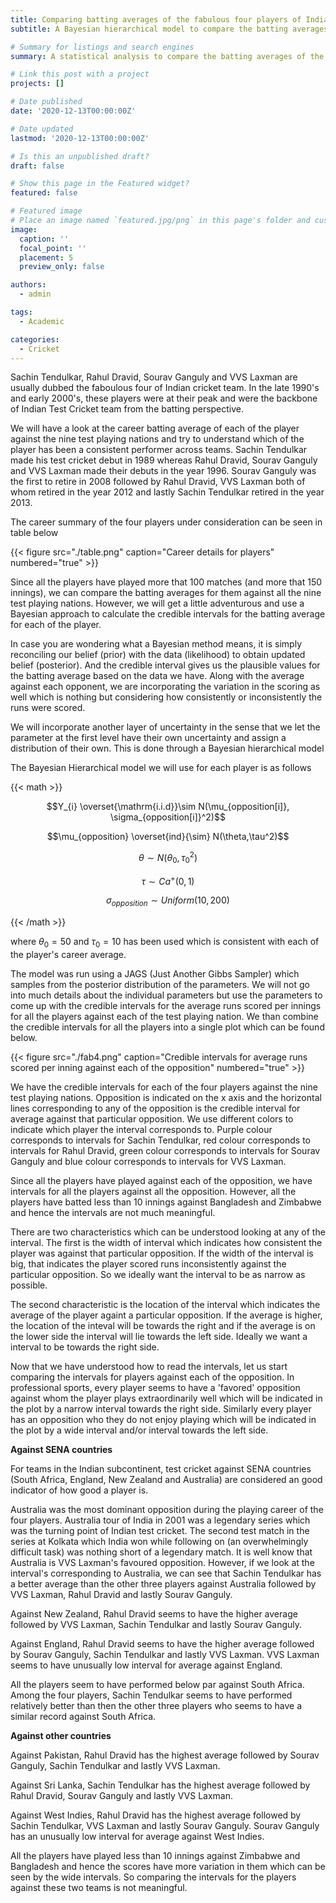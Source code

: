 ```yaml
---
title: Comparing batting averages of the fabulous four players of Indian test cricket by opposition
subtitle: A Bayesian hierarchical model to compare the batting averages of the Indian test cricket team's fabulous four players from late 1990's and early 2000's. 

# Summary for listings and search engines
summary: A statistical analysis to compare the batting averages of the fabulous four players of Indian test cricket team against each opposition in the late 1990's and early 2000's. This analysis will help us with insights about who is the better among them.

# Link this post with a project
projects: []

# Date published
date: '2020-12-13T00:00:00Z'

# Date updated
lastmod: '2020-12-13T00:00:00Z'

# Is this an unpublished draft?
draft: false

# Show this page in the Featured widget?
featured: false

# Featured image
# Place an image named `featured.jpg/png` in this page's folder and customize its options here.
image:
  caption: ''
  focal_point: ''
  placement: 5
  preview_only: false

authors:
  - admin

tags:
  - Academic

categories:
  - Cricket
---
```


Sachin Tendulkar, Rahul Dravid, Sourav Ganguly and VVS Laxman are usually dubbed the faboulous four of Indian cricket team. In the late 1990's and early 2000's, these players were at their peak and were the backbone of Indian Test Cricket team from the batting perspective.


We will have a look at the career batting average of each of the player against the nine test playing nations and try to understand which of the player has been a consistent performer across teams. Sachin Tendulkar made his test cricket debut in 1989 whereas Rahul Dravid, Sourav Ganguly and VVS Laxman made their debuts in the year 1996. Sourav Ganguly was the first to retire in 2008 followed by Rahul Dravid, VVS Laxman both of whom retired in the year 2012 and lastly Sachin Tendulkar retired in the year 2013.


The career summary of the four players under consideration can be seen in table below

{{< figure src="./table.png" caption="Career details for players"  numbered="true" >}}

Since all the players have played more that 100 matches (and more that 150 innings), we can compare the batting averages for them against all the nine test playing nations. However, we will get a little adventurous and use a Bayesian approach to calculate the credible intervals for the batting average for each of the player.


In case you are wondering what a Bayesian method means, it is simply reconciling our belief (prior) with the data (likelihood) to obtain updated belief (posterior). And the credible interval gives us the plausible values for the batting average based on the data we have. Along with the average against each opponent, we are incorporating the variation in the scoring as well which is nothing but considering how consistently or inconsistently the runs were scored.

We will incorporate another layer of uncertainty in the sense that we let the parameter at the first level have their own uncertainty and assign a distribution of their own. This is done through a Bayesian hierarchical model

The Bayesian Hierarchical model we will use for each player is as follows

{{< math >}}

$$Y_{i} \overset{\mathrm{i.i.d}}\sim N(\mu_{opposition[i]}, \sigma_{opposition[i]}^2)$$

$$\mu_{opposition} \overset{ind}{\sim} N(\theta,\tau^2)$$

$$\theta \sim N(\theta_{0}, \tau_{0}^2)$$

$$\tau \sim Ca^{+}(0,1)$$

$$\sigma_{opposition} \sim Uniform(10,200)$$

{{< /math >}}

where $\theta_{0} = 50$ and $\tau_{0} = 10$ has been used which is consistent with each of the player's career average.

The model was run using a JAGS (Just Another Gibbs Sampler) which samples from the posterior distribution of the parameters. We will not go into much details about the individual parameters but use the parameters to come up with the credible intervals for the average runs scored per innings for all the players against each of the test playing nation. We than combine the credible intervals for all the players into a single plot which can be found below.

{{< figure src="./fab4.png" caption="Credible intervals for average runs scored per inning against each of the opposition"  numbered="true" >}}


We have the credible intervals for each of the four players against the nine test playing nations. Opposition is indicated on the x axis and the horizontal lines corresponding to any of the opposition is the credible interval for average against that particular opposition. We use different colors to indicate which player the interval corresponds to. Purple colour corresponds to intervals for Sachin Tendulkar, red colour corresponds to intervals for Rahul Dravid, green colour corresponds to intervals for Sourav Ganguly and blue colour corresponds to intervals for VVS Laxman.

Since all the players have played against each of the opposition, we have intervals for all the players against all the opposition. However, all the players have batted less than 10 innings against Bangladesh and Zimbabwe and hence the intervals are not much meaningful.

There are two characteristics which can be understood looking at any of the interval. The first is the width of interval which indicates how consistent the player was against that particular opposition. If the width of the interval is big, that indicates the player scored runs inconsistently against the particular opposition. So we ideally want the interval to be as narrow as possible. 

The second characteristic is the location of the interval which indicates the average of the player againt a particular opposition. If the average is higher, the location of the inteval will be towards the right and if the average is on the lower side the interval will lie towards the left side. Ideally we want a interval to be towards the right side.

Now that we have understood how to read the intervals, let us start comparing the intervals for players against each of the opposition. In professional sports, every player seems to have a 'favored' opposition against whom the player plays extraordinarily well which will be indicated in the plot by a narrow interval towards the right side. Similarly every player has an opposition who they do not enjoy playing which will be indicated in the plot by a wide interval and/or interval towards the left side.



**Against SENA countries**

For teams in the Indian subcontinent, test cricket against SENA countries (South Africa, England, New Zealand and Australia) are considered an good indicator of how good a player is.

Australia was the most dominant opposition during the playing career of the four players. Australia tour of India in 2001 was a legendary series which was the turning point of Indian test cricket. The second test match in the series at Kolkata which India won while following on (an overwhelmingly difficult task) was nothing short of a legendary match. It is well know that Australia is VVS Laxman's favoured opposition. However, if we look at the interval's corresponding to Australia, we can see that Sachin Tendulkar has a better average than the other three players against Australia followed by VVS Laxman, Rahul Dravid and lastly Sourav Ganguly.

Against New Zealand, Rahul Dravid seems to have the higher average followed by VVS Laxman, Sachin Tendulkar and lastly Sourav Ganguly. 

Against England, Rahul Dravid seems to have the higher average followed by Sourav Ganguly, Sachin Tendulkar and lastly VVS Laxman. VVS Laxman seems to have unusually low interval for average against England.

All the players seem to have performed below par against South Africa. Among the four players, Sachin Tendulkar seems to have performed relatively better than then the other three players who seems to have a similar record against South Africa.

**Against other countries**

Against Pakistan, Rahul Dravid has the highest average followed by Sourav Ganguly, Sachin Tendulkar and lastly VVS Laxman. 

Against Sri Lanka, Sachin Tendulkar has the highest average followed by Rahul Dravid, Sourav Ganguly and lastly VVS Laxman. 

Against West Indies, Rahul Dravid has the highest average followed by Sachin Tendulkar, VVS Laxman and lastly Sourav Ganguly. Sourav Ganguly has an unusually low interval for average against West Indies.


All the players have played less than 10 innings against Zimbabwe and Bangladesh and hence the scores have more variation in them which can be seen by the wide intervals. So comparing the intervals for the players against these two teams is not meaningful.
